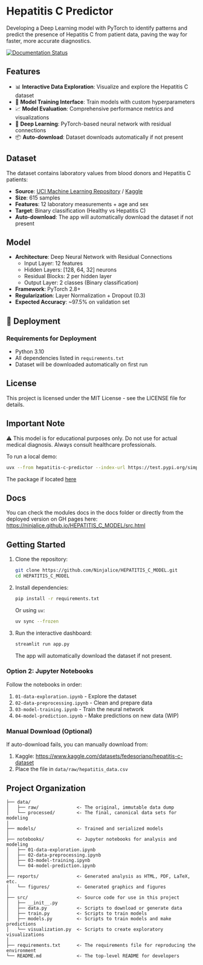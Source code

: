 # Hepatitis C Predictor

Developing a Deep Learning model with PyTorch to identify patterns and predict the presence of Hepatitis C from patient data, paving the way for faster, more accurate diagnostics.

[![Documentation Status](https://img.shields.io/badge/docs-latest-brightgreen.svg)](https://ninjalice.github.io/HEPATITIS_C_MODEL/src.html)

## Features

- 📊 **Interactive Data Exploration**: Visualize and explore the Hepatitis C dataset
- 🚀 **Model Training Interface**: Train models with custom hyperparameters
- 📈 **Model Evaluation**: Comprehensive performance metrics and visualizations
- 🤖 **Deep Learning**: PyTorch-based neural network with residual connections
- 📦 **Auto-download**: Dataset downloads automatically if not present

## Dataset

The dataset contains laboratory values from blood donors and Hepatitis C patients:

- **Source**: [UCI Machine Learning Repository](https://archive.ics.uci.edu/ml/datasets/HCV+data) / [Kaggle](https://www.kaggle.com/datasets/fedesoriano/hepatitis-c-dataset)
- **Size**: 615 samples
- **Features**: 12 laboratory measurements + age and sex
- **Target**: Binary classification (Healthy vs Hepatitis C)
- **Auto-download**: The app will automatically download the dataset if not present

## Model

- **Architecture**: Deep Neural Network with Residual Connections
  - Input Layer: 12 features
  - Hidden Layers: [128, 64, 32] neurons
  - Residual Blocks: 2 per hidden layer
  - Output Layer: 2 classes (Binary classification)
- **Framework**: PyTorch 2.8+
- **Regularization**: Layer Normalization + Dropout (0.3)
- **Expected Accuracy**: ~97.5% on validation set

## 🚀 Deployment

### Requirements for Deployment

- Python 3.10
- All dependencies listed in `requirements.txt`
- Dataset will be downloaded automatically on first run

## License

This project is licensed under the MIT License - see the LICENSE file for details.

## Important Note

⚠️ This model is for educational purposes only. Do not use for actual medical diagnosis. Always consult healthcare professionals.

To run a local demo:

```bash
uvx --from hepatitis-c-predictor --index-url https://test.pypi.org/simple/ --extra-index-url https://pypi.org/simple/ hepatitis-c-demo
```
The package if located [here](https://pypi.org/project/hepatitis-c-predictor/)

## Docs

You can check the modules docs in the docs folder or directly from the deployed version on GH pages here: https://ninjalice.github.io/HEPATITIS_C_MODEL/src.html

## Getting Started

1. Clone the repository:

   ```bash
   git clone https://github.com/Ninjalice/HEPATITIS_C_MODEL.git
   cd HEPATITIS_C_MODEL
   ```

2. Install dependencies:

   ```bash
   pip install -r requirements.txt
   ```

   Or using `uv`:

   ```bash
   uv sync --frozen
   ```

3. Run the interactive dashboard:

   ```bash
   streamlit run app.py
   ```

   The app will automatically download the dataset if not present.

### Option 2: Jupyter Notebooks

Follow the notebooks in order:

1. `01-data-exploration.ipynb` - Explore the dataset
2. `02-data-preprocessing.ipynb` - Clean and prepare data
3. `03-model-training.ipynb` - Train the neural network
4. `04-model-prediction.ipynb` - Make predictions on new data (WIP)

### Manual Download (Optional)

If auto-download fails, you can manually download from:

1. Kaggle: https://www.kaggle.com/datasets/fedesoriano/hepatitis-c-dataset
2. Place the file in `data/raw/hepatitis_data.csv`

## Project Organization

    ├── data/
    │   ├── raw/              <- The original, immutable data dump
    │   └── processed/        <- The final, canonical data sets for modeling
    │
    ├── models/               <- Trained and serialized models
    │
    ├── notebooks/            <- Jupyter notebooks for analysis and modeling
    │   ├── 01-data-exploration.ipynb
    │   ├── 02-data-preprocessing.ipynb
    │   ├── 03-model-training.ipynb
    │   └── 04-model-prediction.ipynb
    │
    ├── reports/              <- Generated analysis as HTML, PDF, LaTeX, etc.
    │   └── figures/          <- Generated graphics and figures
    │
    ├── src/                  <- Source code for use in this project
    │   ├── __init__.py
    │   ├── data.py           <- Scripts to download or generate data
    │   ├── train.py          <- Scripts to train models
    │   ├── models.py         <- Scripts to train models and make predictions
    │   └── visualization.py  <- Scripts to create exploratory visualizations
    │
    ├── requirements.txt      <- The requirements file for reproducing the environment
    └── README.md             <- The top-level README for developers
